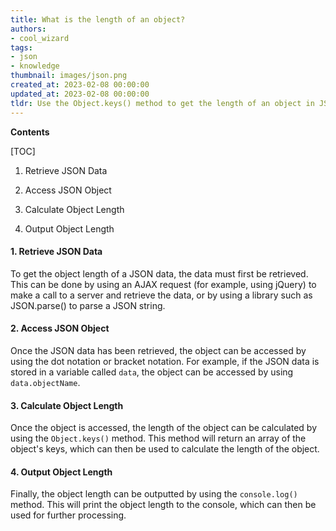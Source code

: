 ```yaml
---
title: What is the length of an object?
authors:
- cool_wizard
tags:
- json
- knowledge
thumbnail: images/json.png
created_at: 2023-02-08 00:00:00
updated_at: 2023-02-08 00:00:00
tldr: Use the Object.keys() method to get the length of an object in JSON.
---
```


**Contents**

[TOC]

1. Retrieve JSON Data 

2. Access JSON Object 

3. Calculate Object Length 

4. Output Object Length 

#### 1. Retrieve JSON Data 

To get the object length of a JSON data, the data must first be retrieved. This can be done by using an AJAX request (for example, using jQuery) to make a call to a server and retrieve the data, or by using a library such as JSON.parse() to parse a JSON string.

#### 2. Access JSON Object 

Once the JSON data has been retrieved, the object can be accessed by using the dot notation or bracket notation. For example, if the JSON data is stored in a variable called `data`, the object can be accessed by using `data.objectName`.

#### 3. Calculate Object Length 

Once the object is accessed, the length of the object can be calculated by using the `Object.keys()` method. This method will return an array of the object's keys, which can then be used to calculate the length of the object.

#### 4. Output Object Length 

Finally, the object length can be outputted by using the `console.log()` method. This will print the object length to the console, which can then be used for further processing.
